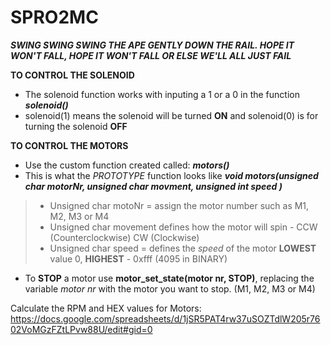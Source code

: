 # SPRO2MC
**_SWING SWING SWING THE APE GENTLY DOWN THE RAIL. HOPE IT WON'T FALL, HOPE IT WON'T FALL OR ELSE WE'LL ALL JUST FAIL_** 


**TO CONTROL THE SOLENOID**
- The solenoid function works with inputing a 1 or a 0 in the function **_solenoid()_** 
- solenoid(1) means the solenoid will be turned **ON** and solenoid(0) is for turning the solenoid **OFF**
  
 **TO CONTROL THE MOTORS**
 - Use the custom function created called: **_motors()_** 
 - This is what the *PROTOTYPE* function looks like **_void motors(unsigned char motorNr, unsigned char movment, unsigned int speed )_**
 > - Unsigned char motoNr = assign the motor number such as M1, M2, M3 or M4
 > - Unsigned char movement defines how the motor will spin - CCW (Counterclockwise) CW (Clockwise)
 > - Unsigned char speed = defines the *speed* of the motor **LOWEST** value 0, **HIGHEST** - 0xfff (4095 in BINARY)
 - To **STOP** a motor use **motor_set_state(motor nr, STOP)**, replacing the variable *motor nr* with the motor you want to stop. (M1, M2, M3 or M4)

Calculate the RPM and HEX values for Motors:
https://docs.google.com/spreadsheets/d/1jSR5PAT4rw37uSOZTdlW205r7602VoMGzFZtLPvw88U/edit#gid=0

